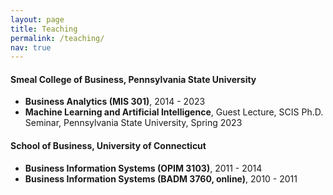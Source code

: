 ```yaml
---
layout: page
title: Teaching
permalink: /teaching/
nav: true
---
```



#### Smeal College of Business, Pennsylvania State University
- **Business Analytics (MIS 301)**, 2014 - 2023
- **Machine Learning and Artificial Intelligence**, Guest Lecture, SCIS Ph.D. Seminar, Pennsylvania State University, Spring 2023

#### School of Business, University of Connecticut
- **Business Information Systems (OPIM 3103)**, 2011 - 2014
- **Business Information Systems (BADM 3760, online)**, 2010 - 2011


